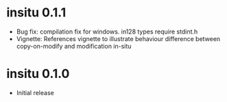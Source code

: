 # insitu 0.1.1

* Bug fix: compilation fix for windows. in128 types require stdint.h
* Vignette: References vignette to illustrate behaviour difference between copy-on-modify
  and modification in-situ

# insitu 0.1.0

* Initial release
